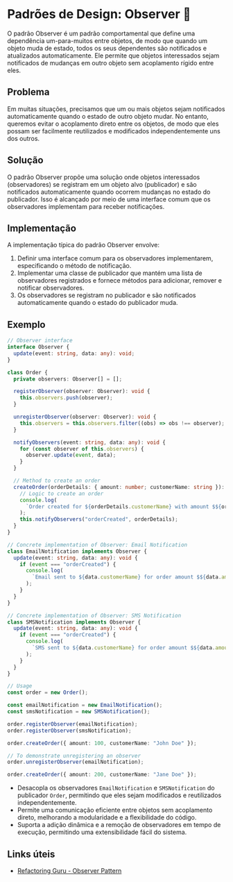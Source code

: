 # Padrões de Design: Observer 👀

O padrão Observer é um padrão comportamental que define uma dependência um-para-muitos entre objetos, de modo que quando um objeto muda de estado, todos os seus dependentes são notificados e atualizados automaticamente. Ele permite que objetos interessados sejam notificados de mudanças em outro objeto sem acoplamento rígido entre eles.

## Problema

Em muitas situações, precisamos que um ou mais objetos sejam notificados automaticamente quando o estado de outro objeto mudar. No entanto, queremos evitar o acoplamento direto entre os objetos, de modo que eles possam ser facilmente reutilizados e modificados independentemente uns dos outros.

## Solução

O padrão Observer propõe uma solução onde objetos interessados (observadores) se registram em um objeto alvo (publicador) e são notificados automaticamente quando ocorrem mudanças no estado do publicador. Isso é alcançado por meio de uma interface comum que os observadores implementam para receber notificações.

## Implementação

A implementação típica do padrão Observer envolve:

1. Definir uma interface comum para os observadores implementarem, especificando o método de notificação.
2. Implementar uma classe de publicador que mantém uma lista de observadores registrados e fornece métodos para adicionar, remover e notificar observadores.
3. Os observadores se registram no publicador e são notificados automaticamente quando o estado do publicador muda.

## Exemplo

```typescript
// Observer interface
interface Observer {
  update(event: string, data: any): void;
}

class Order {
  private observers: Observer[] = [];

  registerObserver(observer: Observer): void {
    this.observers.push(observer);
  }

  unregisterObserver(observer: Observer): void {
    this.observers = this.observers.filter((obs) => obs !== observer);
  }

  notifyObservers(event: string, data: any): void {
    for (const observer of this.observers) {
      observer.update(event, data);
    }
  }

  // Method to create an order
  createOrder(orderDetails: { amount: number; customerName: string }): void {
    // Logic to create an order
    console.log(
      `Order created for ${orderDetails.customerName} with amount $${orderDetails.amount}`
    );
    this.notifyObservers("orderCreated", orderDetails);
  }
}

// Concrete implementation of Observer: Email Notification
class EmailNotification implements Observer {
  update(event: string, data: any): void {
    if (event === "orderCreated") {
      console.log(
        `Email sent to ${data.customerName} for order amount $${data.amount}`
      );
    }
  }
}

// Concrete implementation of Observer: SMS Notification
class SMSNotification implements Observer {
  update(event: string, data: any): void {
    if (event === "orderCreated") {
      console.log(
        `SMS sent to ${data.customerName} for order amount $${data.amount}`
      );
    }
  }
}

// Usage
const order = new Order();

const emailNotification = new EmailNotification();
const smsNotification = new SMSNotification();

order.registerObserver(emailNotification);
order.registerObserver(smsNotification);

order.createOrder({ amount: 100, customerName: "John Doe" });

// To demonstrate unregistering an observer
order.unregisterObserver(emailNotification);

order.createOrder({ amount: 200, customerName: "Jane Doe" });
```

- Desacopla os observadores `EmailNotification` e `SMSNotification` do publicador `Order`, permitindo que eles sejam modificados e reutilizados independentemente.
- Permite uma comunicação eficiente entre objetos sem acoplamento direto, melhorando a modularidade e a flexibilidade do código.
- Suporta a adição dinâmica e a remoção de observadores em tempo de execução, permitindo uma extensibilidade fácil do sistema.

## Links úteis

- [Refactoring Guru - Observer Pattern](https://refactoring.guru/pt-br/design-patterns/observer)
